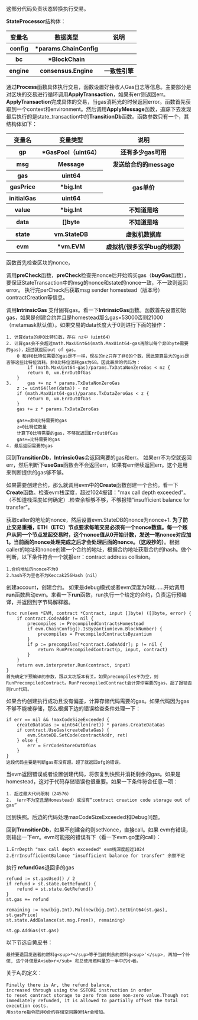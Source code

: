 这部分代码负责状态转换执行交易。

**StateProcessor**结构体：
<table>
        <tr>
            <th>变量名</th>
            <th>数据类型</th>
            <th>说明</th>
        </tr>
        <tr>
            <th>config</th>
            <th>*params.ChainConfig</th>
            <th></th>
        </tr>
        <tr>
            <th>bc</th>
            <th>*BlockChain</th>
            <th></th>
        </tr>
        <tr>
            <th>engine</th>
            <th>consensus.Engine</th>
            <th>一致性引擎</th>
        </tr>
</table>

通过**Process**函数具体执行交易，函数设置好接收人Gas日志等信息。主要部分是对区块的交易进行循环调用**ApplyTransaction**，如果有err则返回err。
**ApplyTransaction**完成具体的交易，当gas消耗光的时候返回error。函数首先获取到一个context和environment。然后调用**ApplyMessage**函数，追踪下去发现最后执行的是state_transaction中的**TransitionDb**函数。函数参数只有一个，其结构体如下：
<table>
    <tr>
        <th>
            变量名
        </th>
        <th>
            变量类型
        </th>
        <th>
            说明
        </th>
    </tr>
    <tr>
        <th>
            gp
        </th>
        <th>
            *GasPool（uint64）
        </th>
        <th>
            还有多少gas可用
        </th>
    </tr>
    <tr>
        <th>
            msg
        </th>
        <th>
            Message
        </th>
        <th>
            发送给合约的message
        </th>
    </tr>
    <tr>
        <th>
            gas
        </th>
        <th>
            uint64
        </th>
    </tr>
    <tr>
        <th>
            gasPrice
        </th>
        <th>
            *big.Int
        </th>
        <th>
            gas单价
        </th>
    </tr>
    <tr>
        <th>
            initialGas
        </th>
        <th>
            uint64
        </th>
    </tr>
    <tr>
        <th>
            value
        </th>
        <th>
            *big.Int
        </th>
        <th>
            不知道是啥
        </th>
    </tr>
    <tr>
        <th>
            data
        </th>
        <th>
            []byte
        </th>
        <th>
            不知道是啥
        </th>
    </tr>
    <tr>
        <th>
            state
        </th>
        <th>
            vm.StateDB
        </th>
        <th>
            虚拟机数据库
        </th>
    </tr>
    <tr>
        <th>
            evm
        </th>
        <th>
            *vm.EVM
        </th>
        <th>
            虚拟机(很多玄学bug的根源)
        </th>
    </tr>
</table>

函数首先检查区块的nonce，

调用**preCheck**函数，**preCheck**检查完nonce后开始购买gas（**buyGas**函数），要保证StateTransaction中的msg的nonce和state的nonce一致，不一致则返回error。
执行完perCheck后获取msg sender homestead（版本号） contractCreation等信息。

调用**IntrinsicGas** 支付固有gas。看一下**IntrinsicGas**函数。函数首先设置初始gas，如果是创建合约并且是homestead那么gas=53000否则21000（metamask默认值）。如果交易的data长度大于0则进行下面的操作：

    1. 计算data的非0比特位数，存在 nz中（uint64）
    2. 计算gas会不会超过math.MaxUint64(math.MaxUint64-gas再除以每个非0byte需要的gas)，超过就返回out of gas。
        0 和非0比特位需要的gas是不一样，现在的nz只存了非0的个数，因此算算最大的gas是否够这些比特位消耗。非0比特位消耗gas为68。因此最后的代码为：
            if (math.MaxUint64-gas)/params.TxDataNonZeroGas < nz {
			return 0, vm.ErrOutOfGas
		}
    3.      gas += nz * params.TxDataNonZeroGas
		z := uint64(len(data)) - nz
		if (math.MaxUint64-gas)/params.TxDataZeroGas < z {
			return 0, vm.ErrOutOfGas
		}
		gas += z * params.TxDataZeroGas
        
        gas+=非0比特需要的gas
        z=0比特位数量
        计算下0比特需要的gas，不够就返回ErrOutOfGas
        gas+=比特需要的gas
    4. 最后返回需要的gas
回到**TransitionDb**，**IntrinsicGas**会返回需要的gas和err。
如果err不为空就返回err，然后判断下**useGas**函数会不会返回err，如果有err继续返回err。这个是用来判断提供的gas够不够。

如果需要创建合约，那么就调用evm中的**Create**函数创建一个合约。看一下**Create**函数。检查evm栈深度，超过1024报错："max call depth exceeded"。（不知道栈深度如何确定）.检查余额够不够，不够报错“insufficient balance for transfer”。

获取caller的地址的nonce，然后设置evm.StateDB的nonce为nonce+1.
**为了防止交易重播，ETH（ETC）节点要求每笔交易必须有一个nonce数值。每一个账户从同一个节点发起交易时，这个nonce值从0开始计数，发送一笔nonce对应加1。当前面的nonce处理完成之后才会处理后面的nonce。（这段抄的）**。根据caller的地址和nonce创建一个合约的地址，根据合约地址获取合约的hash。做个判断，以下条件符合一个就报err：contract address collision。
    
    1.合约地址的nonce不为0
    2.hash不为空也不为Keccak256Hash（nil）
创建account，创建合约。
如果是debug模式或者evm深度为0就……开始调用**run**函数启动evm。来看一下**run**函数，run执行一个给定的合约，负责运行预编译，并返回到字节码解释器。

    func run(evm *EVM, contract *Contract, input []byte) ([]byte, error) {
        if contract.CodeAddr != nil {
            precompiles := PrecompiledContractsHomestead
            if evm.ChainConfig().IsByzantium(evm.BlockNumber) {
                precompiles = PrecompiledContractsByzantium
            }
            if p := precompiles[*contract.CodeAddr]; p != nil {
                return RunPrecompiledContract(p, input, contract)
            }
        }
        return evm.interpreter.Run(contract, input)
    }
    首先确定下预编译的参数，跟以太坊版本有关。如果precompiles不为空，则RunPrecompiledContract。RunPrecompiledContract会计算你需要的gas，超了报错否则run代码。
    
如果合约创建执行成功且没有偏差，计算存储代码需要的gas。如果代码因为gas不够不能被存储，那么根据下边的错误检查条件处理一下：
    
    if err == nil && !maxCodeSizeExceeded {
		createDataGas := uint64(len(ret)) * params.CreateDataGas
		if contract.UseGas(createDataGas) {
			evm.StateDB.SetCode(contractAddr, ret)
		} else {
			err = ErrCodeStoreOutOfGas
		}
	}
    这段代码主要是判断gas有没有超。超了就返回ofg的错误。
当evm返回错误或者设置创建代码，将恢复到快照并消耗剩余的gas。如果是homestead，这对于代码存储错误也很重要。如果一下条件符合任意一项：

    1. 超过最大代码限制（24576）
    2. （err不为空且是Homestead）或没有“contract creation code storage out of gas”
回到快照。后边的代码处理maxCodeSizeExceeded和Debug问题。

回到**TransitionDb**，如果不创建合约则setNonce，直接call。如果
evm有错误，则输出一下err。evm可能报的错误有下（看一下evm.go里的call）：

    1.ErrDepth "max call depth exceeded" evm栈深度超过1024
    2.ErrInsufficientBalance "insufficient balance for transfer" 余额不足
执行 **refundGas**退回多的gas


    refund := st.gasUsed() / 2
	if refund > st.state.GetRefund() {
		refund = st.state.GetRefund()
	}
	st.gas += refund

	remaining := new(big.Int).Mul(new(big.Int).SetUint64(st.gas), st.gasPrice)
	st.state.AddBalance(st.msg.From(), remaining)

	st.gp.AddGas(st.gas)
以下节选自黄皮书：

    最终要退回发送者的燃料g<sup>*</sup>等于当前剩余的燃料g<sup>′</sup>, 再加一个补偿, 这个补偿是A<sub>r</sub> 和总使用燃料量的一半中的小者。
关于A<sub>r</sub>的定义：

    Finally there is Ar, the refund balance,
    increased through using the SSTORE instruction in order
    to reset contract storage to zero from some non-zero value.Though not immediately refunded, it is allowed to partially offset the total execution costs.
    用sstore指令把非0合约存储空间置0时Ar会增加。

    

